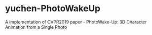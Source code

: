 # yuchen-PhotoWakeUp
A implementation of CVPR2019 paper - PhotoWake-Up: 3D Character Animation from a Single Photo
